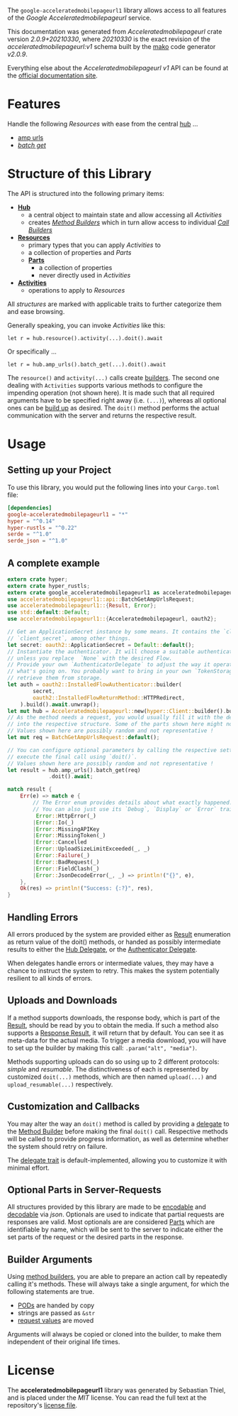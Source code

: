<!---
DO NOT EDIT !
This file was generated automatically from 'src/mako/api/README.md.mako'
DO NOT EDIT !
-->
The `google-acceleratedmobilepageurl1` library allows access to all features of the *Google Acceleratedmobilepageurl* service.

This documentation was generated from *Acceleratedmobilepageurl* crate version *2.0.9+20210330*, where *20210330* is the exact revision of the *acceleratedmobilepageurl:v1* schema built by the [mako](http://www.makotemplates.org/) code generator *v2.0.9*.

Everything else about the *Acceleratedmobilepageurl* *v1* API can be found at the
[official documentation site](https://developers.google.com/amp/cache/).
# Features

Handle the following *Resources* with ease from the central [hub](https://docs.rs/google-acceleratedmobilepageurl1/2.0.9+20210330/google_acceleratedmobilepageurl1/Acceleratedmobilepageurl) ... 

* [amp urls](https://docs.rs/google-acceleratedmobilepageurl1/2.0.9+20210330/google_acceleratedmobilepageurl1/api::AmpUrl)
 * [*batch get*](https://docs.rs/google-acceleratedmobilepageurl1/2.0.9+20210330/google_acceleratedmobilepageurl1/api::AmpUrlBatchGetCall)




# Structure of this Library

The API is structured into the following primary items:

* **[Hub](https://docs.rs/google-acceleratedmobilepageurl1/2.0.9+20210330/google_acceleratedmobilepageurl1/Acceleratedmobilepageurl)**
    * a central object to maintain state and allow accessing all *Activities*
    * creates [*Method Builders*](https://docs.rs/google-acceleratedmobilepageurl1/2.0.9+20210330/google_acceleratedmobilepageurl1/client::MethodsBuilder) which in turn
      allow access to individual [*Call Builders*](https://docs.rs/google-acceleratedmobilepageurl1/2.0.9+20210330/google_acceleratedmobilepageurl1/client::CallBuilder)
* **[Resources](https://docs.rs/google-acceleratedmobilepageurl1/2.0.9+20210330/google_acceleratedmobilepageurl1/client::Resource)**
    * primary types that you can apply *Activities* to
    * a collection of properties and *Parts*
    * **[Parts](https://docs.rs/google-acceleratedmobilepageurl1/2.0.9+20210330/google_acceleratedmobilepageurl1/client::Part)**
        * a collection of properties
        * never directly used in *Activities*
* **[Activities](https://docs.rs/google-acceleratedmobilepageurl1/2.0.9+20210330/google_acceleratedmobilepageurl1/client::CallBuilder)**
    * operations to apply to *Resources*

All *structures* are marked with applicable traits to further categorize them and ease browsing.

Generally speaking, you can invoke *Activities* like this:

```Rust,ignore
let r = hub.resource().activity(...).doit().await
```

Or specifically ...

```ignore
let r = hub.amp_urls().batch_get(...).doit().await
```

The `resource()` and `activity(...)` calls create [builders][builder-pattern]. The second one dealing with `Activities` 
supports various methods to configure the impending operation (not shown here). It is made such that all required arguments have to be 
specified right away (i.e. `(...)`), whereas all optional ones can be [build up][builder-pattern] as desired.
The `doit()` method performs the actual communication with the server and returns the respective result.

# Usage

## Setting up your Project

To use this library, you would put the following lines into your `Cargo.toml` file:

```toml
[dependencies]
google-acceleratedmobilepageurl1 = "*"
hyper = "^0.14"
hyper-rustls = "^0.22"
serde = "^1.0"
serde_json = "^1.0"
```

## A complete example

```Rust
extern crate hyper;
extern crate hyper_rustls;
extern crate google_acceleratedmobilepageurl1 as acceleratedmobilepageurl1;
use acceleratedmobilepageurl1::api::BatchGetAmpUrlsRequest;
use acceleratedmobilepageurl1::{Result, Error};
use std::default::Default;
use acceleratedmobilepageurl1::{Acceleratedmobilepageurl, oauth2};

// Get an ApplicationSecret instance by some means. It contains the `client_id` and 
// `client_secret`, among other things.
let secret: oauth2::ApplicationSecret = Default::default();
// Instantiate the authenticator. It will choose a suitable authentication flow for you, 
// unless you replace  `None` with the desired Flow.
// Provide your own `AuthenticatorDelegate` to adjust the way it operates and get feedback about 
// what's going on. You probably want to bring in your own `TokenStorage` to persist tokens and
// retrieve them from storage.
let auth = oauth2::InstalledFlowAuthenticator::builder(
        secret,
        oauth2::InstalledFlowReturnMethod::HTTPRedirect,
    ).build().await.unwrap();
let mut hub = Acceleratedmobilepageurl::new(hyper::Client::builder().build(hyper_rustls::HttpsConnector::with_native_roots()), auth);
// As the method needs a request, you would usually fill it with the desired information
// into the respective structure. Some of the parts shown here might not be applicable !
// Values shown here are possibly random and not representative !
let mut req = BatchGetAmpUrlsRequest::default();

// You can configure optional parameters by calling the respective setters at will, and
// execute the final call using `doit()`.
// Values shown here are possibly random and not representative !
let result = hub.amp_urls().batch_get(req)
             .doit().await;

match result {
    Err(e) => match e {
        // The Error enum provides details about what exactly happened.
        // You can also just use its `Debug`, `Display` or `Error` traits
         Error::HttpError(_)
        |Error::Io(_)
        |Error::MissingAPIKey
        |Error::MissingToken(_)
        |Error::Cancelled
        |Error::UploadSizeLimitExceeded(_, _)
        |Error::Failure(_)
        |Error::BadRequest(_)
        |Error::FieldClash(_)
        |Error::JsonDecodeError(_, _) => println!("{}", e),
    },
    Ok(res) => println!("Success: {:?}", res),
}

```
## Handling Errors

All errors produced by the system are provided either as [Result](https://docs.rs/google-acceleratedmobilepageurl1/2.0.9+20210330/google_acceleratedmobilepageurl1/client::Result) enumeration as return value of
the doit() methods, or handed as possibly intermediate results to either the 
[Hub Delegate](https://docs.rs/google-acceleratedmobilepageurl1/2.0.9+20210330/google_acceleratedmobilepageurl1/client::Delegate), or the [Authenticator Delegate](https://docs.rs/yup-oauth2/*/yup_oauth2/trait.AuthenticatorDelegate.html).

When delegates handle errors or intermediate values, they may have a chance to instruct the system to retry. This 
makes the system potentially resilient to all kinds of errors.

## Uploads and Downloads
If a method supports downloads, the response body, which is part of the [Result](https://docs.rs/google-acceleratedmobilepageurl1/2.0.9+20210330/google_acceleratedmobilepageurl1/client::Result), should be
read by you to obtain the media.
If such a method also supports a [Response Result](https://docs.rs/google-acceleratedmobilepageurl1/2.0.9+20210330/google_acceleratedmobilepageurl1/client::ResponseResult), it will return that by default.
You can see it as meta-data for the actual media. To trigger a media download, you will have to set up the builder by making
this call: `.param("alt", "media")`.

Methods supporting uploads can do so using up to 2 different protocols: 
*simple* and *resumable*. The distinctiveness of each is represented by customized 
`doit(...)` methods, which are then named `upload(...)` and `upload_resumable(...)` respectively.

## Customization and Callbacks

You may alter the way an `doit()` method is called by providing a [delegate](https://docs.rs/google-acceleratedmobilepageurl1/2.0.9+20210330/google_acceleratedmobilepageurl1/client::Delegate) to the 
[Method Builder](https://docs.rs/google-acceleratedmobilepageurl1/2.0.9+20210330/google_acceleratedmobilepageurl1/client::CallBuilder) before making the final `doit()` call. 
Respective methods will be called to provide progress information, as well as determine whether the system should 
retry on failure.

The [delegate trait](https://docs.rs/google-acceleratedmobilepageurl1/2.0.9+20210330/google_acceleratedmobilepageurl1/client::Delegate) is default-implemented, allowing you to customize it with minimal effort.

## Optional Parts in Server-Requests

All structures provided by this library are made to be [encodable](https://docs.rs/google-acceleratedmobilepageurl1/2.0.9+20210330/google_acceleratedmobilepageurl1/client::RequestValue) and 
[decodable](https://docs.rs/google-acceleratedmobilepageurl1/2.0.9+20210330/google_acceleratedmobilepageurl1/client::ResponseResult) via *json*. Optionals are used to indicate that partial requests are responses 
are valid.
Most optionals are are considered [Parts](https://docs.rs/google-acceleratedmobilepageurl1/2.0.9+20210330/google_acceleratedmobilepageurl1/client::Part) which are identifiable by name, which will be sent to 
the server to indicate either the set parts of the request or the desired parts in the response.

## Builder Arguments

Using [method builders](https://docs.rs/google-acceleratedmobilepageurl1/2.0.9+20210330/google_acceleratedmobilepageurl1/client::CallBuilder), you are able to prepare an action call by repeatedly calling it's methods.
These will always take a single argument, for which the following statements are true.

* [PODs][wiki-pod] are handed by copy
* strings are passed as `&str`
* [request values](https://docs.rs/google-acceleratedmobilepageurl1/2.0.9+20210330/google_acceleratedmobilepageurl1/client::RequestValue) are moved

Arguments will always be copied or cloned into the builder, to make them independent of their original life times.

[wiki-pod]: http://en.wikipedia.org/wiki/Plain_old_data_structure
[builder-pattern]: http://en.wikipedia.org/wiki/Builder_pattern
[google-go-api]: https://github.com/google/google-api-go-client

# License
The **acceleratedmobilepageurl1** library was generated by Sebastian Thiel, and is placed 
under the *MIT* license.
You can read the full text at the repository's [license file][repo-license].

[repo-license]: https://github.com/Byron/google-apis-rsblob/main/LICENSE.md
